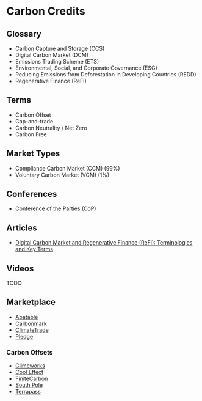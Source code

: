 # Carbon Credits

<!--
https://www.gov.br/economia/pt-br/assuntos/noticias/2022/maio/governo-federal-edita-decreto-que-cria-mercado-regulado-brasileiro-de-carbono
-->

<!--
# Crypto
https://betacarbon.com
https://mco2token.moss.earth
https://cct.co

# Platforms

https://gosupercritical.com
https://puro.earth
https://watershed.com
https://pond.foundation
https://climateneutral.org
-->

<!--
# Repos

https://github.com/pachama
https://github.com/PLENOearth
https://github.com/securedcarbon
https://github.com/Carbon-Link
https://github.com/carboncredit-tk
-->

<!--
https://moss.earth
https://github.com/moss-earth
https://coinmarketcap.com/currencies/moss-carbon-credit/

https://verra.org

Mercado Voluntario de Carbono (MVC) 1% of the market
Mercado Regulado de Carbono (MRC) 99% of the market (influencia de governo, expira)
-->

## Glossary

- Carbon Capture and Storage (CCS)
- Digital Carbon Market (DCM)
- Emissions Trading Scheme (ETS)
- Environmental, Social, and Corporate Governance (ESG)
- Reducing Emissions from Deforestation in Developing Countries (REDD)
- Regenerative Finance (ReFi)

<!--
Cédula de Produto Rural Verde (CPR Verde)
Impacto Positivo (Net Positive)
Taskforce on Nature-related Financial Disclosure (TNFD)
Conselho Empresarial Brasileiro para o Desenvolvimento Sustentável (CEBDS)
Nature's Services (Serviços Ambientais)
Crédito de Biodiversidade
Verde Collateral

https://www.bndes.gov.br/wps/portal/site/home/mercado-de-capitais/creditos-de-carbono
-->

## Terms

- Carbon Offset
- Cap-and-trade
- Carbon Neutrality / Net Zero
- Carbon Free

## Market Types

- Compliance Carbon Market (CCM) (99%)
- Voluntary Carbon Market (VCM) (1%)

## Conferences

- Conference of the Parties (CoP)

<!--
## Due Diligence

- Verified Carbon Standard (VCS)
-->

<!--
https://verra.org
https://ethos.org.br
-->

## Articles

- [Digital Carbon Market and Regenerative Finance (ReFi): Terminologies and Key Terms](https://mentholprotocol.com/blog/digital-carbon-market-terminologies-and-key-terms)

## Videos

TODO

<!--
https://youtube.com/watch?v=AQ93OpCBT-0
-->

<!--
https://www.youtube.com/watch?v=jgzXB-TiQx8
https://www.youtube.com/watch?v=weX9gqb1M_s
-->

## Marketplace

- [Abatable](https://abatable.com/buy-carbon-credits)
- [Carbonmark](https://carbonmark.com/projects)
- [ClimateTrade](https://market.climatetrade.com/results)
- [Pledge](https://pledge.io)

### Carbon Offsets

- [Climeworks](https://climeworks.com)
- [Cool Effect](https://cooleffect.org)
- [FiniteCarbon](https://finitecarbon.com)
- [South Pole](https://southpole.com)
- [Terrapass](https://terrapass.com)
